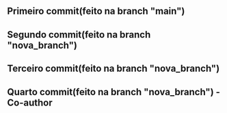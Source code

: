 ## Primeiro commit(feito na branch "main")
## Segundo commit(feito na branch "nova_branch")
## Terceiro commit(feito na branch "nova_branch")
## Quarto commit(feito na branch "nova_branch") - Co-author
